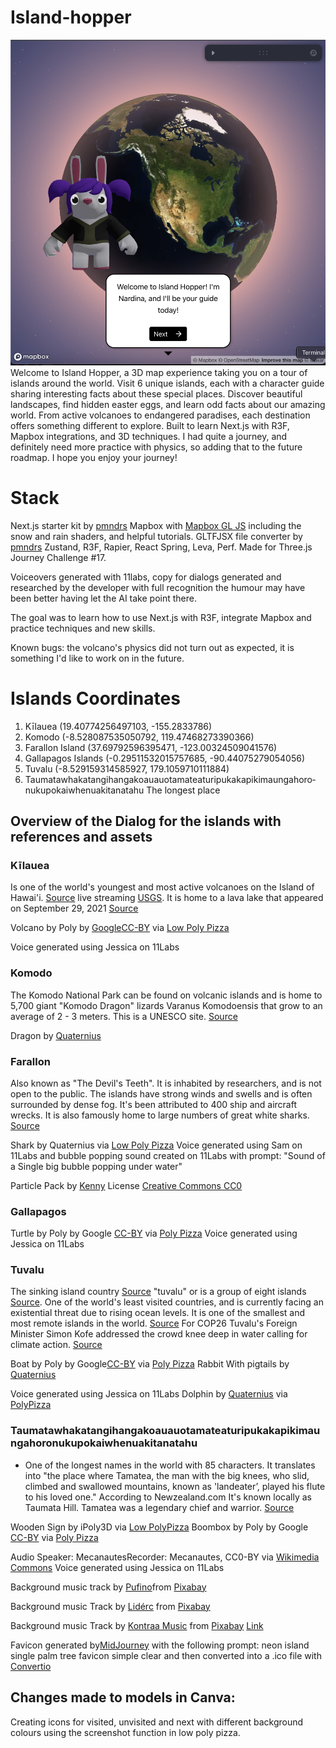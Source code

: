 # Island-hopper

![IslandHopper](https://github.com/TokiLoshi/island-hopper/blob/main/public/githubReadme.png)
Welcome to Island Hopper, a 3D map experience taking you on a tour of islands around the world. Visit 6 unique islands, each with a character guide sharing interesting facts about these special places.
Discover beautiful landscapes, find hidden easter eggs, and learn odd facts about our amazing world. From active volcanoes to endangered paradises, each destination offers something different to explore.
Built to learn Next.js with R3F, Mapbox integrations, and 3D techniques. I had quite a journey, and definitely need more practice with physics, so adding that to the future roadmap. I hope you enjoy your journey!

# Stack

Next.js starter kit by [pmndrs](https://github.com/pmndrs/react-three-next)
Mapbox with [Mapbox GL JS](https://docs.mapbox.com/mapbox-gl-js/api//) including the snow and rain shaders, and helpful tutorials.
GLTFJSX file converter by [pmndrs](https://gltf.pmnd.rs/)
Zustand, R3F, Rapier, React Spring, Leva, Perf. Made for Three.js Journey Challenge #17.

Voiceovers generated with 11labs, copy for dialogs generated and researched by the developer with full recognition the humour may have been better having let the AI take point there.

The goal was to learn how to use Next.js with R3F, integrate Mapbox and practice techniques and new skills.

Known bugs: the volcano's physics did not turn out as expected, it is something I'd like to work on in the future.

# Islands Coordinates

1. Kīlauea (19.40774256497103, -155.2833786)
2. Komodo (-8.528087535050792, 119.47468273390366)
3. Farallon Island (37.69792596395471, -123.00324509041576)
4. Gallapagos Islands (-0.29511532015757685, -90.44075279054056)
5. Tuvalu (-8.529159314585927, 179.1059710111884)
6. Taumata­whakatangihanga­koauau­o­tamatea­turi­pukaka­piki­maunga­horo­nuku­pokai­whenua­ki­tana­tahu
   The longest place

## Overview of the Dialog for the islands with references and assets

### Kīlauea

Is one of the world's youngest and most active volcanoes on the Island of Hawai'i. [Source](https://www.usgs.gov/volcanoes/kilauea) live streaming [USGS](https://www.youtube.com/usgs/live). It is home to a lava lake that appeared on September 29, 2021 [Source](https://www.nps.gov/havo/learn/nature/kilauea.htm)

Volcano by Poly by [Google](https://poly.pizza/u/Poly%20by%20Google)[CC-BY](https://creativecommons.org/licenses/by/3.0/) via [Low Poly Pizza](https://poly.pizza/m/dwSigTeSMCo)

Voice generated using Jessica on 11Labs

### Komodo

The Komodo National Park can be found on volcanic islands and is home to 5,700 giant "Komodo Dragon" lizards Varanus Komodoensis that grow to an average of 2 - 3 meters. This is a UNESCO site.
[Source](https://whc.unesco.org/en/list/609/)

Dragon by [Quaternius](https://poly.pizza/m/VBvzjFIYws)

### Farallon

Also known as "The Devil's Teeth". It is inhabited by researchers, and is not open to the public. The islands have strong winds and swells and is often surrounded by dense fog. It's been attributed to 400 ship and aircraft wrecks. It is also famously home to large numbers of great white sharks. [Source](https://www.oceanicsociety.org/learn/farallon-islands-the-ultimate-guide/#:~:text=The%20Farallon%20Islands%20can%20only,readily%20seen%20from%20a%20boat.)

Shark by Quaternius via [Low Poly Pizza](https://poly.pizza/m/YYsK3gRCBZ)
Voice generated using Sam on 11Labs and bubble popping sound created on 11Labs with prompt: "Sound of a Single big bubble popping under water"

Particle Pack by [Kenny](https://www.kenney.nl/assets/particle-pack) License [Creative Commons CC0](https://creativecommons.org/publicdomain/zero/1.0/)

### Gallapagos

Turtle by Poly by Google [CC-BY](https://creativecommons.org/licenses/by/3.0/) via [Poly Pizza](https://poly.pizza/m/2LCcq8vhqJ3)
Voice generated using Jessica on 11Labs

### Tuvalu

The sinking island country [Source](https://earth.org/tuvalus-sinking-reality-how-climate-change-is-threatening-a-small-island-nation/#:~:text=Tuvalu's%20Sinking%20Reality%3A%20How%20Climate%20Change%20Is%20Threatening%20the%20Small%20Island%20Nation&text=In%20the%20vast%20expanse%20of,irreversible%20impacts%20of%20climate%20change.) "tuvalu" or is a group of eight islands [Source](https://www.cia.gov/the-world-factbook/countries/tuvalu/). One of the world's least visited countries, and is currently facing an existential threat due to rising ocean levels. It is one of the smallest and most remote islands in the world. [Source](https://www.timelesstuvalu.com/) For COP26 Tuvalu's Foreign Minister Simon Kofe addressed the crowd knee deep in water calling for climate action. [Source](https://earth.org/tuvalus-sinking-reality-how-climate-change-is-threatening-a-small-island-nation/)

Boat by Poly by Google[CC-BY](https://creativecommons.org/licenses/by/3.0/) via [Poly Pizza](https://poly.pizza/m/d2QPCNGeGp3)
Rabbit With pigtails by [Quaternius](https://poly.pizza/m/SwKX8OIlw8)

Voice generated using Jessica on 11Labs
Dolphin by [Quaternius](https://poly.pizza/m/3LzFgI3GLO) via [PolyPizza](https://poly.pizza)

### Taumatawhakatangihangakoauauotamateaturipukakapikimaungahoronukupokaiwhenuakitanatahu

- One of the longest names in the world with 85 characters. It translates into "the place where Tamatea, the man with the big knees, who slid, climbed and swallowed mountains, known as 'landeater’, played his flute to his loved one." According to Newzealand.com It's known locally as Taumata Hill. Tamatea was a legendary chief and warrior. [Source](https://www.newzealand.com/us/feature/the-longest-place-name-in-new-zealand/)

Wooden Sign by iPoly3D via [Low PolyPizza](https://poly.pizza/m/SpRHK36gNl)
Boombox by Poly by Google [CC-BY](https://creativecommons.org/licenses/by/3.0/) via [Poly Pizza](https://poly.pizza/m/4hZk7Fg8KiP)

Audio
Speaker: MecanautesRecorder: Mecanautes, CC0-BY via [Wikimedia Commons](<https://commons.wikimedia.org/wiki/File:LL-Q150_(fra)-Mecanautes-taumatawhakatangihangakoauauotamateaturipukakapikimaungahoronukupokaiwhenuakitanatahu.wav>)
Voice generated using Jessica on 11Labs

Background music track by [Pufino](https://pixabay.com/users/pufino-47222373/?utm_source=link-attribution&utm_medium=referral&utm_campaign=music&utm_content=318954)from [Pixabay](https://pixabay.com//?utm_source=link-attribution&utm_medium=referral&utm_campaign=music&utm_content=318954)

Background music Track by [Lidérc](https://pixabay.com/users/lidérc-34910776/?utm_source=link-attribution&utm_medium=referral&utm_campaign=music&utm_content=202298) from [Pixabay](https://pixabay.com/music//?utm_source=link-attribution&utm_medium=referral&utm_campaign=music&utm_content=202298)

Background music Track by [Kontraa Music](https://pixabay.com/users/kontraa-24653570/?utm_source=link-attribution&utm_medium=referral&utm_campaign=music&utm_content=110235) from [Pixabay](https://pixabay.com/music//?utm_source=link-attribution&utm_medium=referral&utm_campaign=music&utm_content=110235)
[Link](https://pixabay.com/music/beats-whip-afro-dancehall-music-110235/)

Favicon generated by[MidJourney](https://www.midjourney.com) with the following prompt: neon island single palm tree favicon simple clear and then converted into a .ico file with [Convertio](https://convertio.co/)

## Changes made to models in Canva:

Creating icons for visited, unvisited and next with different background colours using the screenshot function in low poly pizza.
